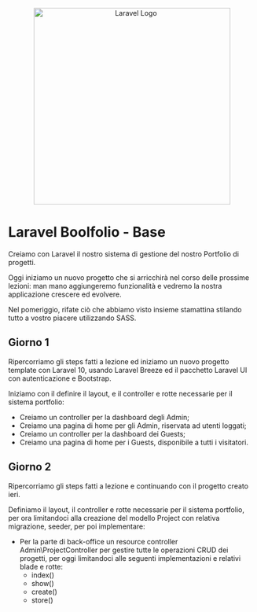 <p align="center"><a href="https://laravel.com" target="_blank"><img src="https://raw.githubusercontent.com/laravel/art/master/logo-lockup/5%20SVG/2%20CMYK/1%20Full%20Color/laravel-logolockup-cmyk-red.svg" width="400" alt="Laravel Logo"></a></p>

# Laravel Boolfolio - Base

<p>Creiamo con Laravel il nostro sistema di gestione del nostro Portfolio di progetti.</p>
<p>Oggi iniziamo un nuovo progetto che si arricchirà nel corso delle prossime lezioni: man mano aggiungeremo funzionalità e vedremo la nostra applicazione crescere ed evolvere.</p>
<p>Nel pomeriggio, rifate ciò che abbiamo visto insieme stamattina stilando tutto a vostro piacere utilizzando SASS.</p>

## Giorno 1

<p>Ripercorriamo gli steps fatti a lezione ed iniziamo un nuovo progetto template con Laravel 10, usando Laravel Breeze ed il pacchetto Laravel UI con autenticazione e Bootstrap.</p>
<p>Iniziamo con il definire il layout, e il controller e rotte necessarie per il sistema portfolio:</p>

- Creiamo un controller per la dashboard degli Admin;
- Creiamo una pagina di home per gli Admin, riservata ad utenti loggati;
- Creiamo un controller per la dashboard dei Guests;
- Creiamo una pagina di home per i Guests, disponibile a tutti i visitatori.

## Giorno 2

<p>Ripercorriamo gli steps fatti a lezione e continuando con il progetto creato ieri.</p>
<p>Definiamo il layout, il controller e rotte necessarie per il sistema portfolio, per ora limitandoci alla creazione del modello Project con relativa migrazione, seeder, per poi implementare:</p>

- Per la parte di back-office un resource controller Admin\ProjectController per gestire tutte le operazioni CRUD dei progetti, per oggi limitandoci alle seguenti implementazioni e relativi blade e rotte:
    - index()
    - show()
    - create()
    - store()